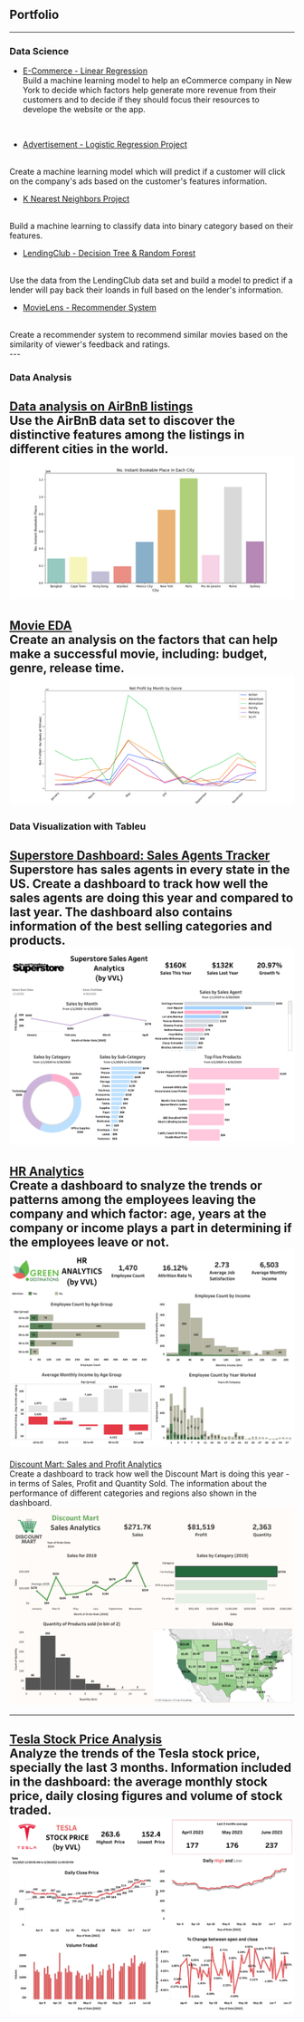 ## Portfolio

---

### Data Science
- [E-Commerce - Linear Regression](https://github.com/vietlinh0716/ds-ecommerce-linear-regression)<br>
   Build a machine learning model to help an eCommerce company in New York to decide which factors help generate more revenue from their customers and to decide if they should focus their resources to develope the website or the app.
<br>

- [Advertisement -  Logistic Regression Project](https://github.com/vietlinh0716/ds-advertisement-logistics-regression)
<br>
  Create a machine learning model which will predict if a customer will click on the company's ads based on the customer's features information.
<br>

- [K Nearest Neighbors Project](https://github.com/vietlinh0716/ds-k-nearest-neighbors)
<br>
  Build a machine learning to classify data into binary category based on their features.
<br>

- [LendingClub - Decision Tree & Random Forest](https://github.com/vietlinh0716/ds-lendingclub-decisiontree-randomforest)
<br>
  Use the data from the LendingClub data set and build a model to predict if a lender will pay back their loands in full based on the lender's information.
<br>

- [MovieLens - Recommender System](https://github.com/vietlinh0716/ds-movielens-recommender-system)
<br>
   Create a recommender system to recommend similar movies based on the similarity of viewer's feedback and ratings.
<br>
---

### Data Analysis 

[Data analysis on AirBnB listings](https://github.com/vietlinh0716/data-analysis-airbnb)
<br>
Use the AirBnB data set to discover the distinctive features among the listings in different cities in the world.
<img src="images/instant_book_city.png"/>
<br>
---

[Movie EDA](https://github.com/vietlinh0716/data-analysis-movie-eda)
<br>
Create an analysis on the factors that can help make a successful movie, including: budget, genre, release time.
<img src="images/ProfitbyMonthbyGenre.png"/>
<br>
---

### Data Visualization with Tableu
[Superstore Dashboard: Sales Agents Tracker](https://public.tableau.com/views/Superstore_16870789705640/Dashboard1?:language=en-US&:display_count=n&:origin=viz_share_link)
<br>
Superstore has sales agents in every state in the US. Create a dashboard to track how well the sales agents are doing this year and compared to last year. The dashboard also contains information of the best selling categories and products.
<img src="images/Dashboard 1.png"/>
<br>
---

[HR Analytics](https://public.tableau.com/views/HRAnalytics_16870283033890/Dashboard1?:language=en-US&:display_count=n&:origin=viz_share_link)
<br>
Create a dashboard to snalyze the trends or patterns among the employees leaving the company and which factor: age, years at the company or income plays a part in determining if the employees leave or not.
<img src="images/HR dashboard.png"/>
<br>
---

[Discount Mart: Sales and Profit Analytics](https://public.tableau.com/views/DiscountMart_16870212233610/Dashboard1?:language=en-US&:display_count=n&:origin=viz_share_link)
<br>
Create a dashboard to track how well the Discount Mart is doing this year - in terms of Sales, Profit and Quantity Sold. The information about the performance of different categories and regions also shown in the dashboard.
<img src="images/Discount Mart.png"/>
<br>

---

[Tesla Stock Price Analysis](https://public.tableau.com/views/TeslaStockPriceAnalysis_16870859280230/Dashboard1?:language=en-US&:display_count=n&:origin=viz_share_link)
<br>
Analyze the trends of the Tesla stock price, specially the last 3 months. Information included in the dashboard: the average monthly stock price, daily closing figures and volume of stock traded.
<img src="images/Tesla stock.png"/>
<br>
---
<p style="font-size:11px"></p>
